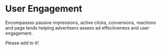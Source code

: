 # User Engagement

Encompasses passive impressions, active clicks, conversions, reactions and page lands helping advertisers assess ad effectiveness and user engagement.

Please add to it!
